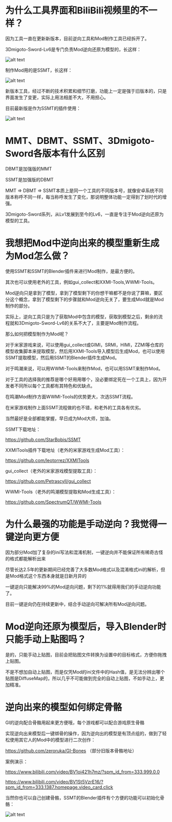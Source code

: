 # 为什么工具界面和BiliBili视频里的不一样？
因为工具一直在更新新版本，目前逆向工具和Mod制作工具已经拆开了。

3Dmigoto-Sword-Lv6是专门负责Mod逆向还原为模型的，长这样：

![alt text](image.png)

制作Mod用的是SSMT，长这样：

![alt text](image-1.png)

新版本工具，经过不断的技术积累和细节打磨，功能上一定是强于旧版本的，只是界面发生了变更，实际上用法相差不大，不用担心。

目前最新版是作为SSMT的插件使用：

![alt text](image-2.png)


# MMT、DBMT、SSMT、3Dmigoto-Sword各版本有什么区别
DBMT是加强版的MMT

SSMT是加强版的DBMT

MMT => DBMT => SSMT本质上是同一个工具的不同版本号，就像安卓系统不同版本称呼不同一样，每当称呼发生了变化，那说明整体功能一定得到了划时代的增强。

3Dmigoto-Sword系列，从Lv1发展到至今的Lv6，一直是专注于Mod逆向还原为模型的工具。

# 我想把Mod中逆向出来的模型重新生成为Mod怎么做？

使用SSMT和SSMT的Blender插件来进行Mod制作，是最方便的。

其次也可以使用老外的工具，例如gui_collect和XXMI-Tools,WWMI-Tools。

Mod逆向只是拿到了模型，拿到了模型剩下的你想干嘛都不是你说了算嘛，要区分这个概念，拿到了模型剩下的步骤就和Mod逆向无关了，要生成Mod就是Mod制作的部分。

实际上，逆向工具只是为了获取Mod中包含的模型，获取到模型之后，剩余的流程就和3Dmigoto-Sword-Lv6的关系不大了，主要是Mod制作流程。

那么如何把模型制作为Mod呢？

对于米家游戏来说，可以使用gui_collect或GIMI，SRMI，HIMI，ZZMI等仓库的模型收集脚本来提取模型，然后用XXMI-Tools导入模型后生成Mod，也可以使用SSMT提取模型，然后用SSMT的Blender插件生成Mod。

对于鸣潮来说，可以用WWMI-Tools来制作Mod，也可以用SSMT来制作Mod。

对于工具的选择我的推荐是哪个好用用哪个，没必要绑定死在一个工具上，因为开发者不同所以每个工具都有其特色和优缺点。

在鸣潮Mod制作方面WWMI-Tools的优势更大，次选SSMT流程。

在米家游戏制作上面SSMT流程做的也不错，和老外的工具各有优劣。

当然最好是全部都能掌握，早日成为Mod大师，加油。

SSMT下载地址：

https://github.com/StarBobis/SSMT

XXMITools插件下载地址（老外的米家游戏生成Mod工具）：

https://github.com/leotorrez/XXMITools

gui_collect（老外的米家游戏模型提取工具）：

https://github.com/Petrascyll/gui_collect

WWMI-Tools（老外的鸣潮模型提取和Mod生成工具）：

https://github.com/SpectrumQT/WWMI-Tools



# 为什么最强的功能是手动逆向？我觉得一键逆向更方便
因为部分Mod加了复杂的ini写法和混淆机制，一键逆向并不能保证所有稀奇古怪的格式都能解析出来

尽管长达2.5年的更新期间已经完善了大多数Mod格式以及混淆格式ini的解析，但是Mod格式这个东西本身就是日新月异的

一键逆向只能解决99%的Mod逆向问题，剩下的1%就得用我们的手动逆向功能了。

目前一键逆向仍在持续更新中，结合手动逆向可解决所有Mod逆向问题。

# Mod逆向还原为模型后，导入Blender时只能手动上贴图吗？

是的，只能手动上贴图，目前会把贴图文件转换为设置中的目标格式，方便你拖拽上贴图。

不是不想加自动上贴图，而是仅凭Mod的ini文件中的Hash值，是无法分辨出哪个贴图是DiffuseMap的，所以几乎不可能做到完全的自动上贴图，不如手动上，更加精准。


# 逆向出来的模型如何绑定骨骼

GI的逆向配合骨骼用起来更方便哦，每个游戏都可以配合游戏原生骨骼

实现逆向出来模型后一键绑骨的操作，因为逆向出的模型是有顶点组的，做到了轻松使用其它人的Mod中的模型进行二次创作：

https://github.com/zeroruka/GI-Bones （部分旧版本骨骼地址）

案例演示：

https://www.bilibili.com/video/BV1oi421h7mz/?spm_id_from=333.999.0.0

https://www.bilibili.com/video/BV1St5VzrE16/?spm_id_from=333.1387.homepage.video_card.click

当然你也可以自己创建骨骼，SSMT的Blender插件有个方便的功能可以初始化骨骼：

![alt text](image-3.png)









